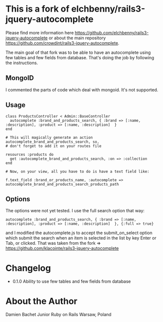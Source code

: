 # This is a fork of elchbenny/rails3-jquery-autocomplete
Please find more information here https://github.com/elchbenny/rails3-jquery-autocomplete or about the main repository https://github.com/crowdint/rails3-jquery-autocomplete.

The main goal of that fork was to be able to have an autocomplete using few tables and few fields from database. That's doing the job by following the instructions.

## MongoID
I commented the parts of code which deal with mongoid. It's not supported.

## Usage

    class ProductsController < Admin::BaseController
      autocomplete :brand_and_products_search, { :brand => [:name, :description], :product => [:name, :description]  }
    end

    # This will magically generate an action autocomplete_brand_and_products_search, so, 
    # don't forget to add it on your routes file
     
    resources :products do
      get :autocomplete_brand_and_products_search, :on => :collection
    end
    
    # Now, on your view, all you have to do is have a text field like:
    
    f.text_field :brand_or_products_name, :autocomplete => autocomplete_brand_and_products_search_products_path

## Options
The options were not yet tested. I use the full search option that way:

    autocomplete :brand_and_products_search, { :brand => [:name, :description], :product => [:name, :description]  }, {:full => true}

and I modified the autocomplete.js to accept the submit_on_select option which submit the search when an item is selected in the list by key Enter or Tab, or clicked. That was taken from the fork => https://github.com/klacointe/rails3-jquery-autocomplete

# Changelog

* 0.1.0 Ability to use few tables and few fields from database

# About the Author
Damien Bachet
Junior Ruby on Rails
Warsaw, Poland